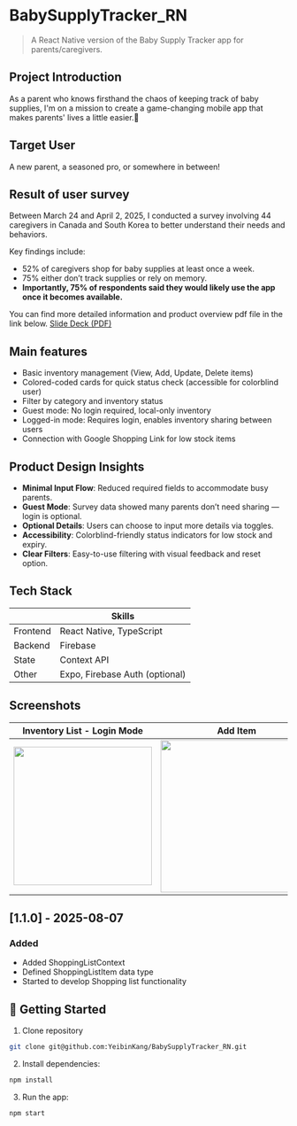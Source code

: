 # BabySupplyTracker_RN
> A React Native version of the Baby Supply Tracker app for parents/caregivers.


## Project Introduction
As a parent who knows firsthand the chaos of keeping track of baby supplies, I'm on a mission to create a game-changing mobile app that makes parents' lives a little easier.🚀

## Target User
A new parent, a seasoned pro, or somewhere in between!

## Result of user survey
Between March 24 and April 2, 2025, I conducted a survey involving 44 caregivers in Canada and South Korea to better understand their needs and behaviors.

Key findings include:
- 52% of caregivers shop for baby supplies at least once a week.
- 75% either don’t track supplies or rely on memory.
- **Importantly, 75% of respondents said they would likely use the app once it becomes available.**

You can find more detailed information and product overview pdf file in the link below.
[Slide Deck (PDF)](./BabySupplyTracker-ProductOverview.pdf)


## Main features
* Basic inventory management (View, Add, Update, Delete items)
* Colored-coded cards for quick status check (accessible for colorblind user)
* Filter by category and inventory status
* Guest mode: No login required, local-only inventory
* Logged-in mode: Requires login, enables inventory sharing between users
* Connection with Google Shopping Link for low stock items

## Product Design Insights
- **Minimal Input Flow**: Reduced required fields to accommodate busy parents.
- **Guest Mode**: Survey data showed many parents don’t need sharing — login is optional.
- **Optional Details**: Users can choose to input more details via toggles.
- **Accessibility**: Colorblind-friendly status indicators for low stock and expiry.
- **Clear Filters**: Easy-to-use filtering with visual feedback and reset option.


## Tech Stack

|  | Skills |
|----------|---------------------------|
| Frontend  | React Native, TypeScript |
| Backend  | Firebase                  |
| State    | Context API               |
| Other    | Expo, Firebase Auth (optional) |

## Screenshots

| Inventory List - Login Mode | Add Item | Filtering | Item detail | Inventory List - Guest Mode |
|-----------------------|-----------------------|-----------------------|-----------------------|-----------------------|
| <img src="https://github.com/user-attachments/assets/90e7d2ab-95a9-4017-b17a-1a2833b7382d" width="250"> |<img src="https://github.com/user-attachments/assets/a42ca5ed-f13d-4ba8-b30c-16f4e0260e3c" width="275"> |<img src="https://github.com/user-attachments/assets/0e1e4c5e-cb59-40dc-8f5c-4081a043ea69" width="250"> | <img src="https://github.com/user-attachments/assets/9df118db-bc4a-4369-821a-b3806995535c" width="275"> | <img src="https://github.com/user-attachments/assets/27afb98c-76e6-4003-ac82-1f5e8697151d" width="250">|

## [1.1.0] - 2025-08-07
### Added
- Added ShoppingListContext
- Defined ShoppingListItem data type
- Started to develop Shopping list functionality



## 🚀 Getting Started
1. Clone repository
```bash
git clone git@github.com:YeibinKang/BabySupplyTracker_RN.git
```
2. Install dependencies:
``` bash
npm install
```
3. Run the app:
``` bash
npm start
```
